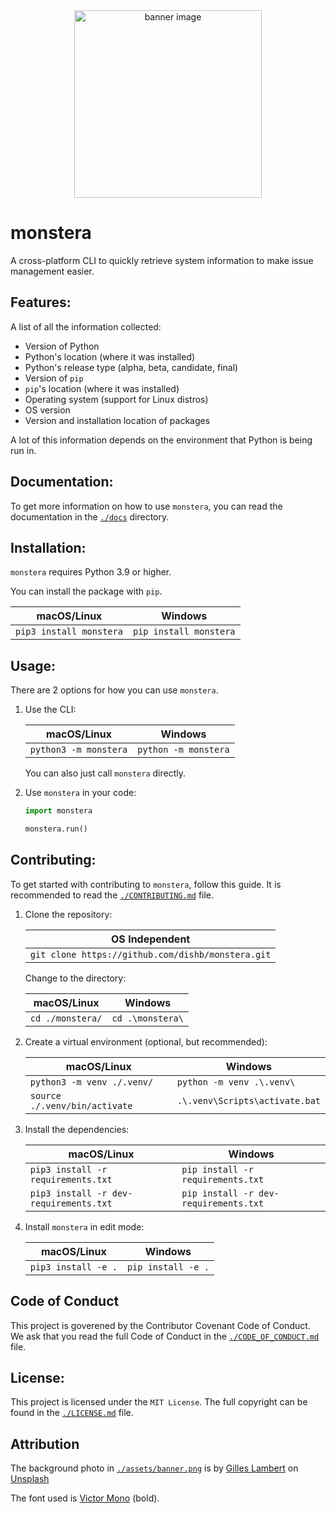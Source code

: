<!--
MIT License

Copyright (c) 2023 Dishant B. (@dishb) <code.dishb@gmail.com>

Permission is hereby granted, free of charge, to any person obtaining a copy
of this software and associated documentation files (the "Software"), to deal
in the Software without restriction, including without limitation the rights
to use, copy, modify, merge, publish, distribute, sublicense, and/or sell
copies of the Software, and to permit persons to whom the Software is
furnished to do so, subject to the following conditions:

The above copyright notice and this permission notice shall be included in all
copies or substantial portions of the Software.

THE SOFTWARE IS PROVIDED "AS IS", WITHOUT WARRANTY OF ANY KIND, EXPRESS OR
IMPLIED, INCLUDING BUT NOT LIMITED TO THE WARRANTIES OF MERCHANTABILITY,
FITNESS FOR A PARTICULAR PURPOSE AND NONINFRINGEMENT. IN NO EVENT SHALL THE
AUTHORS OR COPYRIGHT HOLDERS BE LIABLE FOR ANY CLAIM, DAMAGES OR OTHER
LIABILITY, WHETHER IN AN ACTION OF CONTRACT, TORT OR OTHERWISE, ARISING FROM,
OUT OF OR IN CONNECTION WITH THE SOFTWARE OR THE USE OR OTHER DEALINGS IN THE
SOFTWARE.
-->

<div align = 'center'>
    <img alt = 'banner image' src = './assets/banner.png' width = 300/>
</div>

# monstera

A cross-platform CLI to quickly retrieve system information to make issue management easier.

## Features:
A list of all the information collected:

- Version of Python
- Python's location (where it was installed)
- Python's release type (alpha, beta, candidate, final)
- Version of `pip`
- `pip`'s location (where it was installed)
- Operating system (support for Linux distros)
- OS version
- Version and installation location of packages

A lot of this information depends on the environment that Python is being run in.

## Documentation:
To get more information on how to use `monstera`, you can read the documentation in the [`./docs`](https://github.com/dishb/monstera/tree/main/docs) directory.

## Installation:
`monstera` requires Python 3.9 or higher.

You can install the package with `pip`.

| macOS/Linux | Windows |
| --- | --- |
| `pip3 install monstera` | `pip install monstera` |

## Usage:
There are 2 options for how you can use `monstera`.

1. Use the CLI:

    | macOS/Linux | Windows |
    | --- | --- |
    | `python3 -m monstera` | `python -m monstera` |

    You can also just call `monstera` directly.

2. Use `monstera` in your code:

    ```python
    import monstera

    monstera.run()
    ```

## Contributing:
To get started with contributing to `monstera`, follow this guide.
It is recommended to read the [`./CONTRIBUTING.md`](https://github.com/dishb/monstera/blob/main/CONTRIBUTING.md) file.

1. Clone the repository:

    | OS Independent |
    | --- |
    | `git clone https://github.com/dishb/monstera.git` |

    Change to the directory:

    | macOS/Linux | Windows |
    | --- | --- |
    | `cd ./monstera/` | `cd .\monstera\` |

2. Create a virtual environment (optional, but recommended):

    | macOS/Linux | Windows |
    | --- | --- |
    | `python3 -m venv ./.venv/` | `python -m venv .\.venv\` |
    | `source ./.venv/bin/activate` | `.\.venv\Scripts\activate.bat` |

3. Install the dependencies:

    | macOS/Linux | Windows |
    | --- | --- |
    | `pip3 install -r requirements.txt` | `pip install -r requirements.txt` |
    | `pip3 install -r dev-requirements.txt` | `pip install -r dev-requirements.txt` |

4. Install `monstera` in edit mode:

    | macOS/Linux | Windows |
    | --- | --- |
    | `pip3 install -e .` | `pip install -e .` |

## Code of Conduct
This project is goverened by the Contributor Covenant Code of Conduct.
We ask that you read the full Code of Conduct in the [`./CODE_OF_CONDUCT.md`](https://github.com/dishb/monstera/blob/main/CODE_OF_CONDUCT.md) file.

## License:
This project is licensed under the `MIT License`. The full copyright can be found in the [`./LICENSE.md`](https://github.com/dishb/monstera/blob/main/LICENSE.md) file.

## Attribution

The background photo in [`./assets/banner.png`](https://github.com/dishb/monstera/blob/main/assets/banner.png) is by [Gilles Lambert](https://unsplash.com/@gilleslambert?utm_source=unsplash&utm_medium=referral&utm_content=creditCopyText) on [Unsplash](https://unsplash.com/photos/mSK5nNsAsLY?utm_source=unsplash&utm_medium=referral&utm_content=creditCopyText)

The font used is [Victor Mono](https://github.com/rubjo/victor-mono) (bold).
